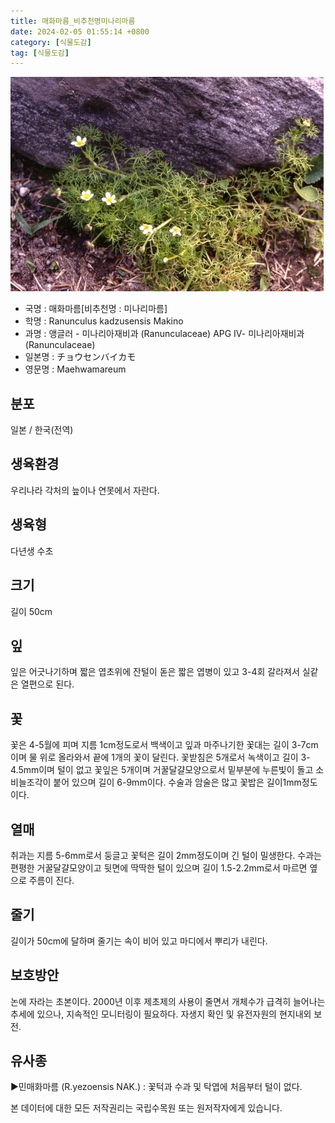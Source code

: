 ```yaml
---
title: 매화마름_비추천명미나리마름
date: 2024-02-05 01:55:14 +0800
category: [식물도감]
tag: [식물도감]
---
```




![매화마름[비추천명 : 미나리마름]](/assets/img/fileUpload/plants/basic/Ranunculaceae/Ranunculus/14157/1_th2.JPG)
- 국명 : 매화마름[비추천명 : 미나리마름]
- 학명 : Ranunculus kadzusensis Makino
- 과명 : 앵글러 - 미나리아재비과 (Ranunculaceae) APG Ⅳ- 미나리아재비과 (Ranunculaceae)
- 일본명 : チョウセンバイカモ
- 영문명 : Maehwamareum


## 분포
일본 / 한국(전역) 
## 생육환경
우리나라 각처의 늪이나 연못에서 자란다.
## 생육형
다년생 수초
## 크기
길이 50cm
## 잎
잎은 어긋나기하며 짧은 엽초위에 잔털이 돋은 짧은 엽병이 있고 3-4회 갈라져서 실같은 열편으로 된다.
## 꽃
꽃은 4-5월에 피며 지름 1cm정도로서 백색이고 잎과 마주나기한 꽃대는 길이 3-7cm이며 물 위로 올라와서 끝에 1개의 꽃이 달린다. 꽃받침은 5개로서 녹색이고 길이 3-4.5mm이며 털이 없고 꽃잎은 5개이며 거꿀달걀모양으로서 밑부분에 누른빛이 돌고 소비늘조각이 붙어 있으며 길이 6-9mm이다. 수술과 암술은 많고 꽃밥은 길이1mm정도이다.
## 열매
취과는 지름 5-6mm로서 둥글고 꽃턱은 길이 2mm정도이며 긴 털이 밀생한다. 수과는 편평한 거꿀달걀모양이고 뒷면에 딱딱한 털이 있으며 길이 1.5-2.2mm로서 마르면 옆으로 주름이 진다.
## 줄기
길이가 50cm에 달하며 줄기는 속이 비어 있고 마디에서 뿌리가 내린다.
## 보호방안
논에 자라는 초본이다. 2000년 이후 제초제의 사용이 줄면서 개체수가 급격히 늘어나는 추세에 있으나, 지속적인 모니터링이 필요하다. 자생지 확인 및 유전자원의 현지내외 보전.
## 유사종
▶민매화마름 (R.yezoensis NAK.) : 꽃턱과 수과 및 탁엽에 처음부터 털이 없다.






본 데이터에 대한 모든 저작권리는 국립수목원 또는 원저작자에게 있습니다.
